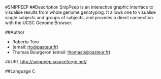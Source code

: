 #SNIPPEEP
##Description
SnipPeep is an interactive graphic interface to visualise results from whole genome genotyping. It allows one to visualise single subjects and groups of subjects, and provides a direct connection with the UCSC Genome Browser.

##Author
* Roberto Toro
* (email: rto@pasteur.fr)
* Thomas Bourgeron (email: thomasb@pasteur.fr)

##URL
http://snippeep.sourceforge.net/

##Language
C

